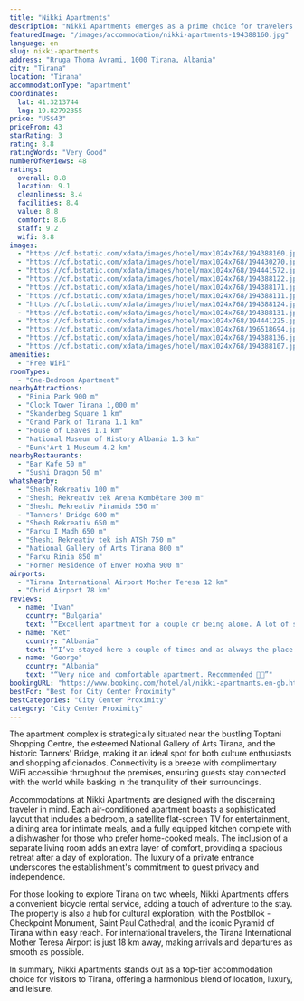 ```yaml
---
title: "Nikki Apartments"
description: "Nikki Apartments emerges as a prime choice for travelers seeking a blend of comfort and convenience in the heart of Tirana."
featuredImage: "/images/accommodation/nikki-apartments-194388160.jpg"
language: en
slug: nikki-apartments
address: "Rruga Thoma Avrami, 1000 Tirana, Albania"
city: "Tirana"
location: "Tirana"
accommodationType: "apartment"
coordinates:
  lat: 41.3213744
  lng: 19.82792355
price: "US$43"
priceFrom: 43
starRating: 3
rating: 8.8
ratingWords: "Very Good"
numberOfReviews: 48
ratings:
  overall: 8.8
  location: 9.1
  cleanliness: 8.4
  facilities: 8.4
  value: 8.8
  comfort: 8.6
  staff: 9.2
  wifi: 8.8
images:
  - "https://cf.bstatic.com/xdata/images/hotel/max1024x768/194388160.jpg?k=3108df2d4f7e14fc36e5c66bf8d596dbd320e2190b6f448069ab245f0f6fca0e&o=&hp=1"
  - "https://cf.bstatic.com/xdata/images/hotel/max1024x768/194430270.jpg?k=b40e0f527216cf91d3298bac18b291e1ed5c0821cc64094d913ad8d6e4d2776b&o=&hp=1"
  - "https://cf.bstatic.com/xdata/images/hotel/max1024x768/194441572.jpg?k=91955b68cd709caee81621481e5f3342b3bcd241776f179e00da87cfcf17b676&o=&hp=1"
  - "https://cf.bstatic.com/xdata/images/hotel/max1024x768/194388122.jpg?k=978e5c18f9a1b18ef05cd973e3c6f1961a08746e2c018c47986e8b052988927d&o=&hp=1"
  - "https://cf.bstatic.com/xdata/images/hotel/max1024x768/194388171.jpg?k=88709c5dd1c571139998059231106eb86a42faca2457c120619f6e6ee150410d&o=&hp=1"
  - "https://cf.bstatic.com/xdata/images/hotel/max1024x768/194388111.jpg?k=4c2d529a26df2eb83ff17073077787e48877d8eef9d4b286ecd55b4ad173e96c&o=&hp=1"
  - "https://cf.bstatic.com/xdata/images/hotel/max1024x768/194388124.jpg?k=89e0cd0787c8299fcee20dc6d0a3220a1fd92afd62a819ed4ed948ac55441886&o=&hp=1"
  - "https://cf.bstatic.com/xdata/images/hotel/max1024x768/194388131.jpg?k=26bc9b2fe03ef424e66df77cbfd1ad1ad500ed20542861582b1a4d43b81550f2&o=&hp=1"
  - "https://cf.bstatic.com/xdata/images/hotel/max1024x768/194441225.jpg?k=e33d67d3e448896f12d5e5d1ec3ab6b22fbc2b28273ca03872fadfd43c90bfc0&o=&hp=1"
  - "https://cf.bstatic.com/xdata/images/hotel/max1024x768/196518694.jpg?k=4c9a9d86fd73e01a14257e0a49bb87117222d4b0df230b657aad322f3e0e2e7f&o=&hp=1"
  - "https://cf.bstatic.com/xdata/images/hotel/max1024x768/194388136.jpg?k=9eb8808445b54599e15997265b0e36651024ca1dc68bef4013c1eb836f03e2ff&o=&hp=1"
  - "https://cf.bstatic.com/xdata/images/hotel/max1024x768/194388107.jpg?k=cf382ef5977ca816d0c5783cabf968f2ff9ba3f09910a63cf5e14f2364609d7e&o=&hp=1"
amenities:
  - "Free WiFi"
roomTypes:
  - "One-Bedroom Apartment"
nearbyAttractions:
  - "Rinia Park 900 m"
  - "Clock Tower Tirana 1,000 m"
  - "Skanderbeg Square 1 km"
  - "Grand Park of Tirana 1.1 km"
  - "House of Leaves 1.1 km"
  - "National Museum of History Albania 1.3 km"
  - "Bunk'Art 1 Museum 4.2 km"
nearbyRestaurants:
  - "Bar Kafe 50 m"
  - "Sushi Dragon 50 m"
whatsNearby:
  - "Shesh Rekreativ 100 m"
  - "Sheshi Rekreativ tek Arena Kombëtare 300 m"
  - "Sheshi Rekreativ Piramida 550 m"
  - "Tanners' Bridge 600 m"
  - "Shesh Rekreativ 650 m"
  - "Parku I Madh 650 m"
  - "Sheshi Rekreativ tek ish ATSh 750 m"
  - "National Gallery of Arts Tirana 800 m"
  - "Parku Rinia 850 m"
  - "Former Residence of Enver Hoxha 900 m"
airports:
  - "Tirana International Airport Mother Teresa 12 km"
  - "Ohrid Airport 78 km"
reviews:
  - name: "Ivan"
    country: "Bulgaria"
    text: "“Excellent apartment for a couple or being alone. A lot of space, well equipped, big bathroom, comfortable common room. Commiunication with owner was easy and smooth. Very close to bus station for Korce. 10 minites walk from Tirana center.”"
  - name: "Ket"
    country: "Albania"
    text: "“I’ve stayed here a couple of times and as always the place is great, clean and comfortable.”"
  - name: "George"
    country: "Albania"
    text: "“Very nice and comfortable apartment. Recommended 👍🏻”"
bookingURL: "https://www.booking.com/hotel/al/nikki-apartmants.en-gb.html?aid=8035640"
bestFor: "Best for City Center Proximity"
bestCategories: "City Center Proximity"
category: "City Center Proximity"
---
```


The apartment complex is strategically situated near the bustling Toptani Shopping Centre, the esteemed National Gallery of Arts Tirana, and the historic Tanners' Bridge, making it an ideal spot for both culture enthusiasts and shopping aficionados. Connectivity is a breeze with complimentary WiFi accessible throughout the premises, ensuring guests stay connected with the world while basking in the tranquility of their surroundings.

Accommodations at Nikki Apartments are designed with the discerning traveler in mind. Each air-conditioned apartment boasts a sophisticated layout that includes a bedroom, a satellite flat-screen TV for entertainment, a dining area for intimate meals, and a fully equipped kitchen complete with a dishwasher for those who prefer home-cooked meals. The inclusion of a separate living room adds an extra layer of comfort, providing a spacious retreat after a day of exploration. The luxury of a private entrance underscores the establishment's commitment to guest privacy and independence.

For those looking to explore Tirana on two wheels, Nikki Apartments offers a convenient bicycle rental service, adding a touch of adventure to the stay. The property is also a hub for cultural exploration, with the Postbllok - Checkpoint Monument, Saint Paul Cathedral, and the iconic Pyramid of Tirana within easy reach. For international travelers, the Tirana International Mother Teresa Airport is just 18 km away, making arrivals and departures as smooth as possible.

In summary, Nikki Apartments stands out as a top-tier accommodation choice for visitors to Tirana, offering a harmonious blend of location, luxury, and leisure.
